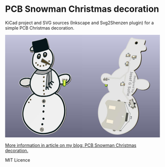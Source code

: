 # PCB Snowman Christmas decoration

KiCad project and SVG sources (Inkscape and Svg2Shenzen plugin) for a simple PCB Christmas decoration. 

![Snowman PCB render](./images/snomanpcbrender.jpg)

[More information in article on my blog: PCB Snowman Christmas decoration.](https://josef-adamcik.cz/electronics/pcb-snowman-christmas-decoration.html)

MIT Licence